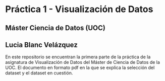 # Práctica 1 - Visualización de Datos
## Máster Ciencia de Datos (UOC)
## Lucia Blanc Velázquez


En este repositorio se encuentran la primera parte de la práctica de la asignatura de Visualización de Datos del Máster de Ciencia de Datos de la UOC.
El documento en formato pdf en la que se explica la selección del dataset y el dataset en cuestión.
